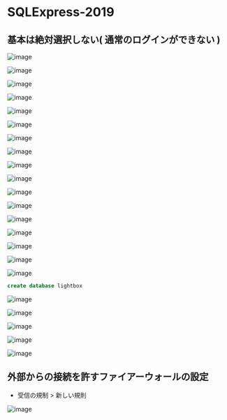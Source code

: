 # SQLExpress-2019

## 基本は絶対選択しない( 通常のログインができない )

![image](https://user-images.githubusercontent.com/1501327/139808504-ede8dd8a-acc5-4ebd-91c2-7bcddf8d5900.png)

![image](https://user-images.githubusercontent.com/1501327/139808661-96f00e72-c2c5-4e49-b716-f5189c3517fd.png)

![image](https://user-images.githubusercontent.com/1501327/139808901-61ca9b9d-7816-4c1f-a7a5-95679905016b.png)

![image](https://user-images.githubusercontent.com/1501327/139808941-83d526ac-210b-4faa-8995-eacf4071499b.png)

![image](https://user-images.githubusercontent.com/1501327/139809057-2bb90cc4-e115-4edf-8b6a-878af9cca45a.png)

![image](https://user-images.githubusercontent.com/1501327/139809351-10b9595a-d41e-4239-96d2-d836689c997c.png)

![image](https://user-images.githubusercontent.com/1501327/139809441-4db9be8b-5fb7-4569-8d36-fb36435ab63a.png)

![image](https://user-images.githubusercontent.com/1501327/139809652-225add12-0f78-4474-af18-0940df0ed249.png)

![image](https://user-images.githubusercontent.com/1501327/139809852-d11086dc-3a85-44c8-9839-7988f7acaa58.png)

![image](https://user-images.githubusercontent.com/1501327/139810006-2b6e197a-93fd-4e1e-9107-91193cf961cf.png)

![image](https://user-images.githubusercontent.com/1501327/139811120-c1677262-ccab-411e-a7a8-81bdba139c9c.png)

![image](https://user-images.githubusercontent.com/1501327/139812275-978bcf20-2f59-4d79-b6cb-d8498e1d6239.png)

![image](https://user-images.githubusercontent.com/1501327/139812441-0fb250b4-33c0-4fc2-8f91-650d5dee5025.png)

![image](https://user-images.githubusercontent.com/1501327/139812724-bceb8388-adc1-4a61-8e8b-942f0267f876.png)

![image](https://user-images.githubusercontent.com/1501327/139812884-7a7f038c-d31b-4a04-b8c7-d54e5a163ecb.png)

![image](https://user-images.githubusercontent.com/1501327/139813348-fe518a28-4518-4bfd-a1e0-0be056e034d9.png)

![image](https://user-images.githubusercontent.com/1501327/139814509-22ef089d-fd8e-4987-9d3e-77e850c89301.png)

```sql
create database lightbox
```

![image](https://user-images.githubusercontent.com/1501327/139814937-e72d2c63-38d6-4cb2-8118-d2b570c68e99.png)

![image](https://user-images.githubusercontent.com/1501327/139815061-adcf7995-2d75-4759-aeb7-579b63e3ce91.png)

![image](https://user-images.githubusercontent.com/1501327/139815239-14179a06-4754-4c13-a6f2-76282e604487.png)

![image](https://user-images.githubusercontent.com/1501327/139815814-9bd0c913-925a-42f2-a628-0d8a1a27688e.png)

![image](https://user-images.githubusercontent.com/1501327/139815645-e247db64-66d5-4c6c-bb4b-5b4fbdc51cd7.png)


## 外部からの接続を許すファイアーウォールの設定

- 受信の規制 > 新しい規則

![image](https://user-images.githubusercontent.com/1501327/157783112-806bcfea-0dd1-4f52-a078-f11515e300db.png)
